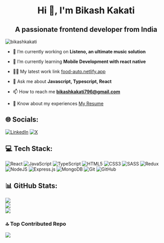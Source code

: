 <h1 align="center">Hi 👋, I'm Bikash Kakati</h1>
<h2 align="center">A passionate frontend developer from India</h2>

<p align="left"> <img src="https://komarev.com/ghpvc/?username=bikashkakati&label=Profile%20views&color=0e75b6&style=flat" alt="bikashkakati" /> </p>


- 🔭 I’m currently working on **Listeno, an ultimate music solution**

- 🌱 I’m currently learning **Mobile Development with react native**

- 👨‍💻 My latest work link [food-auto.netlify.app](https://food-auto.netlify.app/)

- 💬 Ask me about **Javascript, Typescript, React**

- 📫 How to reach me **bikashkakati796@gmail.com**

- 📄 Know about my experiences [My Resume](https://docs.google.com/document/d/1SmaosDafC362nkR43voQkcKvEdusvtfzlc0Xfys225o/edit?usp=sharing)


## 🌐 Socials:
[![LinkedIn](https://img.shields.io/badge/LinkedIn-%230077B5.svg?logo=linkedin&logoColor=white)](https://linkedin.com/in/BikashKakati) [![X](https://img.shields.io/badge/X-black.svg?logo=X&logoColor=white)](https://x.com/BikashCodkash) 
<br>

## 💻 Tech Stack:
![React](https://img.shields.io/badge/react-%2320232a.svg?style=for-the-badge&logo=react&logoColor=%2361DAFB) ![JavaScript](https://img.shields.io/badge/javascript-%23323330.svg?style=for-the-badge&logo=javascript&logoColor=%23F7DF1E) ![TypeScript](https://img.shields.io/badge/typescript-%23007ACC.svg?style=for-the-badge&logo=typescript&logoColor=white) ![HTML5](https://img.shields.io/badge/html5-%23E34F26.svg?style=for-the-badge&logo=html5&logoColor=white) ![CSS3](https://img.shields.io/badge/css3-%231572B6.svg?style=for-the-badge&logo=css3&logoColor=white) ![SASS](https://img.shields.io/badge/SASS-hotpink.svg?style=for-the-badge&logo=SASS&logoColor=white) ![Redux](https://img.shields.io/badge/redux-%23593d88.svg?style=for-the-badge&logo=redux&logoColor=white)   ![NodeJS](https://img.shields.io/badge/node.js-6DA55F?style=for-the-badge&logo=node.js&logoColor=white) ![Express.js](https://img.shields.io/badge/express.js-%23404d59.svg?style=for-the-badge&logo=express&logoColor=%2361DAFB) ![MongoDB](https://img.shields.io/badge/MongoDB-%234ea94b.svg?style=for-the-badge&logo=mongodb&logoColor=white) ![Git](https://img.shields.io/badge/git-%23F05033.svg?style=for-the-badge&logo=git&logoColor=white) ![GitHub](https://img.shields.io/badge/github-%23121011.svg?style=for-the-badge&logo=github&logoColor=white)
## 📊 GitHub Stats:
![](https://github-readme-stats.vercel.app/api?username=BikashKakati&theme=dark&hide_border=false&include_all_commits=true&count_private=true)<br/>
![](https://github-readme-streak-stats.herokuapp.com/?user=BikashKakati&theme=dark&hide_border=false)<br/>
![](https://github-readme-stats.vercel.app/api/top-langs/?username=BikashKakati&theme=dark&hide_border=false&include_all_commits=true&count_private=true&layout=compact)

### 🔝 Top Contributed Repo
![](https://github-contributor-stats.vercel.app/api?username=BikashKakati&limit=5&theme=dark&combine_all_yearly_contributions=true)




